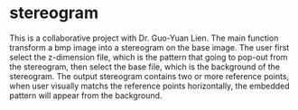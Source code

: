 # stereogram
This is a collaborative project with Dr. Guo-Yuan Lien. The main function transform a bmp image into a stereogram on the base image. The user first select the z-dimension file, which is the pattern that going to pop-out from the stereogram, then select the base file, which is the background of the stereogram. The output stereogram contains two or more reference points, when user visually matchs the reference points horizontally, the embedded pattern will appear from the background.
